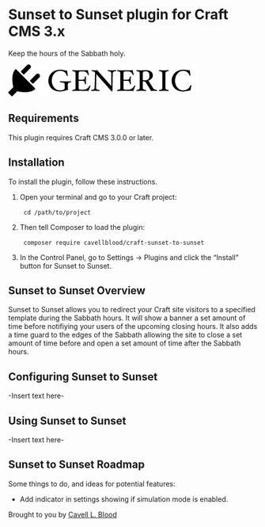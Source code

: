 # Sunset to Sunset plugin for Craft CMS 3.x

Keep the hours of the Sabbath holy.

![Screenshot](resources/img/plugin-logo.png)

## Requirements

This plugin requires Craft CMS 3.0.0 or later.

## Installation

To install the plugin, follow these instructions.

1. Open your terminal and go to your Craft project:

        cd /path/to/project

2. Then tell Composer to load the plugin:

        composer require cavellblood/craft-sunset-to-sunset

3. In the Control Panel, go to Settings → Plugins and click the “Install” button for Sunset to Sunset.

## Sunset to Sunset Overview

Sunset to Sunset allows you to redirect your Craft site visitors to a specified template during the Sabbath hours. It will show a banner a set amount of time before notifiying your users of the upcoming closing hours. It also adds a time guard to the edges of the Sabbath allowing the site to close a set amount of time before and open a set amount of time after the Sabbath hours.

## Configuring Sunset to Sunset

-Insert text here-

## Using Sunset to Sunset

-Insert text here-

## Sunset to Sunset Roadmap

Some things to do, and ideas for potential features:

* Add indicator in settings showing if simulation mode is enabled.

Brought to you by [Cavell L. Blood](https://cavellblood.com)
